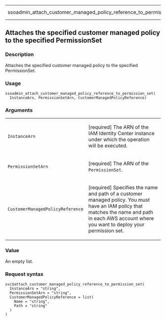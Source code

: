 <table style="width: 100%;">
<tbody>
<tr class="odd">
<td>ssoadmin_attach_customer_managed_policy_reference_to_permission_set</td>
<td style="text-align: right;">R Documentation</td>
</tr>
</tbody>
</table>

## Attaches the specified customer managed policy to the specified PermissionSet

### Description

Attaches the specified customer managed policy to the specified
PermissionSet.

### Usage

    ssoadmin_attach_customer_managed_policy_reference_to_permission_set(
      InstanceArn, PermissionSetArn, CustomerManagedPolicyReference)

### Arguments

<table>
<colgroup>
<col style="width: 35%" />
<col style="width: 65%" />
</colgroup>
<tbody>
<tr class="odd">
<td><code
id="ssoadmin_attach_customer_managed_policy_reference_to_permission_set_:_InstanceArn">InstanceArn</code></td>
<td><p>[required] The ARN of the IAM Identity Center instance under
which the operation will be executed.</p></td>
</tr>
<tr class="even">
<td><code
id="ssoadmin_attach_customer_managed_policy_reference_to_permission_set_:_PermissionSetArn">PermissionSetArn</code></td>
<td><p>[required] The ARN of the <code>PermissionSet</code>.</p></td>
</tr>
<tr class="odd">
<td><code
id="ssoadmin_attach_customer_managed_policy_reference_to_permission_set_:_CustomerManagedPolicyReference">CustomerManagedPolicyReference</code></td>
<td><p>[required] Specifies the name and path of a customer managed
policy. You must have an IAM policy that matches the name and path in
each AWS account where you want to deploy your permission set.</p></td>
</tr>
</tbody>
</table>

### Value

An empty list.

### Request syntax

    svc$attach_customer_managed_policy_reference_to_permission_set(
      InstanceArn = "string",
      PermissionSetArn = "string",
      CustomerManagedPolicyReference = list(
        Name = "string",
        Path = "string"
      )
    )

